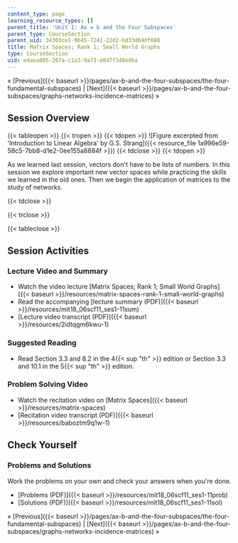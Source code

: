 ```yaml
---
content_type: page
learning_resource_types: []
parent_title: 'Unit I: Ax = b and the Four Subspaces'
parent_type: CourseSection
parent_uid: 34303ce1-9b45-7241-22d2-bd33d64df688
title: Matrix Spaces; Rank 1; Small World Graphs
type: CourseSection
uid: edaea805-267a-c1a3-9a73-e8d7f348edba
---
```


« [Previous]({{< baseurl >}}/pages/ax-b-and-the-four-subspaces/the-four-fundamental-subspaces) | [Next]({{< baseurl >}}/pages/ax-b-and-the-four-subspaces/graphs-networks-incidence-matrices) »

Session Overview
----------------

{{< tableopen >}}
{{< tropen >}}
{{< tdopen >}}
![Figure excerpted from 'Introduction to Linear Algebra' by G.S. Strang]({{< resource_file 1a996e59-58c5-7bb8-d1e2-0ee155a8884f >}})
{{< tdclose >}}
{{< tdopen >}}


As we learned last session, vectors don't have to be lists of numbers. In this session we explore important new vector spaces while practicing the skills we learned in the old ones. Then we begin the application of matrices to the study of networks.


{{< tdclose >}}

{{< trclose >}}

{{< tableclose >}}

Session Activities
------------------

### Lecture Video and Summary

*   Watch the video lecture [Matrix Spaces; Rank 1; Small World Graphs]({{< baseurl >}}/resources/matrix-spaces-rank-1-small-world-graphs)
*   Read the accompanying [lecture summary (PDF)]({{< baseurl >}}/resources/mit18_06scf11_ses1-11sum)
*   [Lecture video transcript (PDF)]({{< baseurl >}}/resources/2idtqgm6kwu-1)

### Suggested Reading

*   Read Section 3.3 and 8.2 in the 4{{< sup "th" >}} edition or Section 3.3 and 10.1 in the 5{{< sup "th" >}} edition.

### Problem Solving Video

*   Watch the recitation video on [Matrix Spaces]({{< baseurl >}}/resources/matrix-spaces)
*   [Recitation video transcript (PDF)]({{< baseurl >}}/resources/baboztm9q1w-1)

Check Yourself
--------------

### Problems and Solutions

Work the problems on your own and check your answers when you're done.

*   [Problems (PDF)]({{< baseurl >}}/resources/mit18_06scf11_ses1-11prob)
*   [Solutions (PDF)]({{< baseurl >}}/resources/mit18_06scf11_ses1-11sol)

« [Previous]({{< baseurl >}}/pages/ax-b-and-the-four-subspaces/the-four-fundamental-subspaces) | [Next]({{< baseurl >}}/pages/ax-b-and-the-four-subspaces/graphs-networks-incidence-matrices) »
